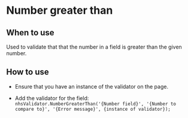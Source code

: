 # Number greater than

## When to use

Used to validate that that the number in a field is greater than the given number.

## How to use

- Ensure that you have an instance of the validator on the page. 

- Add the validator for the field: 
  ` nhsValidator.NumberGreaterThan('{Number field}', '{Number to compare to}', '{Error message}', {instance of validator});`
